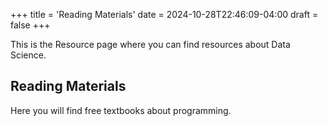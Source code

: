 +++
title = 'Reading Materials'
date = 2024-10-28T22:46:09-04:00
draft = false
+++

This is the Resource page where you can find resources about Data Science.

## Reading Materials

Here you will find free textbooks about programming.